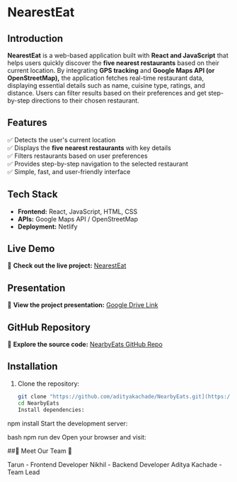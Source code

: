 # NearestEat  

## Introduction  
**NearestEat** is a web-based application built with **React and JavaScript** that helps users quickly discover the **five nearest restaurants** based on their current location. By integrating **GPS tracking** and **Google Maps API (or OpenStreetMap),** the application fetches real-time restaurant data, displaying essential details such as name, cuisine type, ratings, and distance. Users can filter results based on their preferences and get step-by-step directions to their chosen restaurant.  

## Features  
✅ Detects the user's current location  
✅ Displays the **five nearest restaurants** with key details  
✅ Filters restaurants based on user preferences  
✅ Provides step-by-step navigation to the selected restaurant  
✅ Simple, fast, and user-friendly interface  

## Tech Stack  
- **Frontend:** React, JavaScript, HTML, CSS  
- **APIs:** Google Maps API / OpenStreetMap  
- **Deployment:** Netlify  

## Live Demo  
🔗 **Check out the live project:** [NearestEat](https://nearbyeats.netlify.app/)  

## Presentation  
📂 **View the project presentation:** [Google Drive Link]([your-presentation-link-here](https://drive.google.com/file/d/1pIPx7QiL0NXjQ-cd4WzM7QbYQrqCQWBg/view?usp=drivesdk))  

## GitHub Repository  
📂 **Explore the source code:** [NearbyEats GitHub Repo](https://github.com/adityakachade/NearbyEats)  

## Installation  

1. Clone the repository:  
   ```bash
   git clone "https://github.com/adityakachade/NearbyEats.git](https://github.com/adityakachade/NearbyEats"
   cd NearbyEats
   Install dependencies:

npm install
Start the development server:

bash
npm run dev
Open your browser and visit:

##🚀 Meet Our Team 🚀

Tarun - Frontend Developer
Nikhil - Backend Developer
Aditya Kachade -Team Lead
